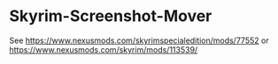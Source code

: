 # Skyrim-Screenshot-Mover

See https://www.nexusmods.com/skyrimspecialedition/mods/77552 or https://www.nexusmods.com/skyrim/mods/113539/
